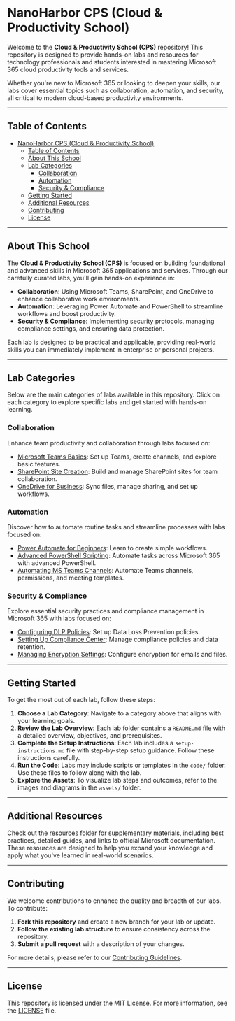 # NanoHarbor CPS (Cloud & Productivity School)

Welcome to the **Cloud & Productivity School (CPS)** repository! This repository is designed to provide hands-on labs and resources for technology professionals and students interested in mastering Microsoft 365 cloud productivity tools and services.

Whether you're new to Microsoft 365 or looking to deepen your skills, our labs cover essential topics such as collaboration, automation, and security, all critical to modern cloud-based productivity environments.

---

## Table of Contents

- [NanoHarbor CPS (Cloud \& Productivity School)](#nanoharbor-cps-cloud--productivity-school)
  - [Table of Contents](#table-of-contents)
  - [About This School](#about-this-school)
  - [Lab Categories](#lab-categories)
    - [Collaboration](#collaboration)
    - [Automation](#automation)
    - [Security \& Compliance](#security--compliance)
  - [Getting Started](#getting-started)
  - [Additional Resources](#additional-resources)
  - [Contributing](#contributing)
  - [License](#license)

---

## About This School

The **Cloud & Productivity School (CPS)** is focused on building foundational and advanced skills in Microsoft 365 applications and services. Through our carefully curated labs, you'll gain hands-on experience in:

- **Collaboration**: Using Microsoft Teams, SharePoint, and OneDrive to enhance collaborative work environments.
- **Automation**: Leveraging Power Automate and PowerShell to streamline workflows and boost productivity.
- **Security & Compliance**: Implementing security protocols, managing compliance settings, and ensuring data protection.

Each lab is designed to be practical and applicable, providing real-world skills you can immediately implement in enterprise or personal projects.

---

## Lab Categories

Below are the main categories of labs available in this repository. Click on each category to explore specific labs and get started with hands-on learning.

### Collaboration
Enhance team productivity and collaboration through labs focused on:
- [Microsoft Teams Basics](Lab-Categories/Collaboration/col-lab-1-teams-basics/README.md): Set up Teams, create channels, and explore basic features.
- [SharePoint Site Creation](Lab-Categories/Collaboration/col-lab-2-sharepoint-site/README.md): Build and manage SharePoint sites for team collaboration.
- [OneDrive for Business](Lab-Categories/Collaboration/col-lab-3-onedrive-business/README.md): Sync files, manage sharing, and set up workflows.

### Automation
Discover how to automate routine tasks and streamline processes with labs focused on:
- [Power Automate for Beginners](Lab-Categories/Automation/auto-lab-1-power-automate-basics/README.md): Learn to create simple workflows.
- [Advanced PowerShell Scripting](Lab-Categories/Automation/auto-lab-2-powershell-advanced/README.md): Automate tasks across Microsoft 365 with advanced PowerShell.
- [Automating MS Teams Channels](Lab-Categories/Automation/auto-lab-3-teams-automation/README.md): Automate Teams channels, permissions, and meeting templates.

### Security & Compliance
Explore essential security practices and compliance management in Microsoft 365 with labs focused on:
- [Configuring DLP Policies](Lab-Categories/Security-Compliance/sec-lab-1-dlp-configuration/README.md): Set up Data Loss Prevention policies.
- [Setting Up Compliance Center](Lab-Categories/Security-Compliance/sec-lab-2-compliance-center/README.md): Manage compliance policies and data retention.
- [Managing Encryption Settings](Lab-Categories/Security-Compliance/sec-lab-3-encryption-settings/README.md): Configure encryption for emails and files.

---

## Getting Started

To get the most out of each lab, follow these steps:

1. **Choose a Lab Category**: Navigate to a category above that aligns with your learning goals.
2. **Review the Lab Overview**: Each lab folder contains a `README.md` file with a detailed overview, objectives, and prerequisites.
3. **Complete the Setup Instructions**: Each lab includes a `setup-instructions.md` file with step-by-step setup guidance. Follow these instructions carefully.
4. **Run the Code**: Labs may include scripts or templates in the `code/` folder. Use these files to follow along with the lab.
5. **Explore the Assets**: To visualize lab steps and outcomes, refer to the images and diagrams in the `assets/` folder.

---

## Additional Resources

Check out the [resources](resources/) folder for supplementary materials, including best practices, detailed guides, and links to official Microsoft documentation. These resources are designed to help you expand your knowledge and apply what you've learned in real-world scenarios.

---

## Contributing

We welcome contributions to enhance the quality and breadth of our labs. To contribute:

1. **Fork this repository** and create a new branch for your lab or update.
2. **Follow the existing lab structure** to ensure consistency across the repository.
3. **Submit a pull request** with a description of your changes.

For more details, please refer to our [Contributing Guidelines](CONTRIBUTING.md).

---

## License

This repository is licensed under the MIT License. For more information, see the [LICENSE](LICENSE) file.